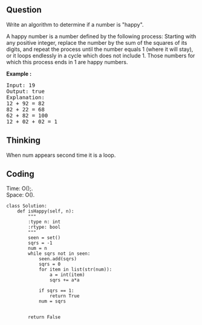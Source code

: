## Question
Write an algorithm to determine if a number is "happy".<br>

A happy number is a number defined by the following process: Starting with any positive integer, replace the number by the sum of the squares of its digits, and repeat the process until the number equals 1 (where it will stay), or it loops endlessly in a cycle which does not include 1. Those numbers for which this process ends in 1 are happy numbers.<br>

**Example :**
<pre>
Input: 19
Output: true
Explanation: 
12 + 92 = 82
82 + 22 = 68
62 + 82 = 100
12 + 02 + 02 = 1
</pre>


## Thinking
When num appears second time it is a loop.

## Coding
Time: O();. </br>
Space: O().
```python3
class Solution:
    def isHappy(self, n):
        """
        :type n: int
        :rtype: bool
        """
        seen = set()
        sqrs = -1
        num = n
        while sqrs not in seen:
            seen.add(sqrs)
            sqrs = 0
            for item in list(str(num)):
                a = int(item)
                sqrs += a*a
            
            if sqrs == 1:
                return True
            num = sqrs
            
            
        return False
```

